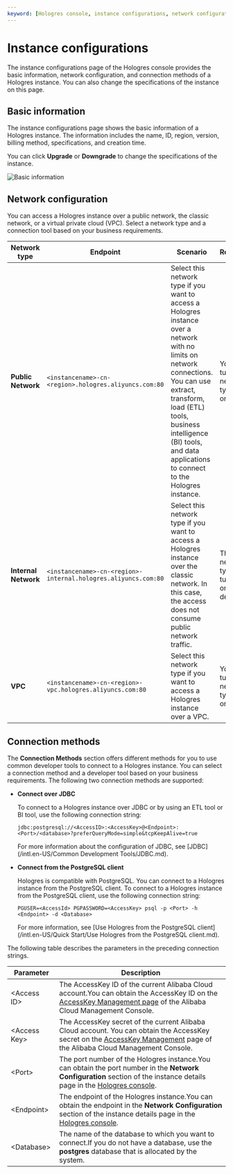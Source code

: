 ```yaml
---
keyword: [Hologres console, instance configurations, network configuration, connection method]
---
```


# Instance configurations

The instance configurations page of the Hologres console provides the basic information, network configuration, and connection methods of a Hologres instance. You can also change the specifications of the instance on this page.

## Basic information

The instance configurations page shows the basic information of a Hologres instance. The information includes the name, ID, region, version, billing method, specifications, and creation time.

You can click **Upgrade** or **Downgrade** to change the specifications of the instance.

![Basic information](https://static-aliyun-doc.oss-accelerate.aliyuncs.com/assets/img/en-US/5694322161/p237716.png)

## Network configuration

You can access a Hologres instance over a public network, the classic network, or a virtual private cloud \(VPC\). Select a network type and a connection tool based on your business requirements.

|Network type|Endpoint|Scenario|Remarks|
|------------|--------|--------|-------|
|**Public Network**|`<instancename>-cn-<region>.hologres.aliyuncs.com:80`|Select this network type if you want to access a Hologres instance over a network with no limits on network connections. You can use extract, transform, load \(ETL\) tools, business intelligence \(BI\) tools, and data applications to connect to the Hologres instance.|You can turn this network type on or off.|
|**Internal Network**|`<instancename>-cn-<region>-internal.hologres.aliyuncs.com:80`|Select this network type if you want to access a Hologres instance over the classic network. In this case, the access does not consume public network traffic.|This network type is turned on by default.|
|**VPC**|`<instancename>-cn-<region>-vpc.hologres.aliyuncs.com:80`|Select this network type if you want to access a Hologres instance over a VPC.|You can turn this network type on or off.|

## Connection methods

The **Connection Methods** section offers different methods for you to use common developer tools to connect to a Hologres instance. You can select a connection method and a developer tool based on your business requirements. The following two connection methods are supported:

-   **Connect over JDBC**

    To connect to a Hologres instance over JDBC or by using an ETL tool or BI tool, use the following connection string:

    ```
    jdbc:postgresql://<AccessID>:<AccessKey>@<Endpoint>:<Port>/<database>?preferQueryMode=simple&tcpKeepAlive=true
    ```

    For more information about the configuration of JDBC, see [JDBC](/intl.en-US/Common Development Tools/JDBC.md).

-   **Connect from the PostgreSQL client**

    Hologres is compatible with PostgreSQL. You can connect to a Hologres instance from the PostgreSQL client. To connect to a Hologres instance from the PostgreSQL client, use the following connection string:

    ```
    PGUSER=<AccessId> PGPASSWORD=<AccessKey> psql -p <Port> -h <Endpoint> -d <Database>
    ```

    For more information, see [Use Hologres from the PostgreSQL client](/intl.en-US/Quick Start/Use Hologres from the PostgreSQL client.md).


The following table describes the parameters in the preceding connection strings.

|Parameter|Description|
|---------|-----------|
|<Access ID\>|The AccessKey ID of the current Alibaba Cloud account.You can obtain the AccessKey ID on the [AccessKey Management page](https://usercenter.console.aliyun.com/?spm=5176.2020520153.nav-right.dak.3bcf415dCWGUBj#/manage/ak) of the Alibaba Cloud Management Console. |
|<Access Key\>|The AccessKey secret of the current Alibaba Cloud account. You can obtain the AccessKey secret on the [AccessKey Management](https://usercenter.console.aliyun.com/?spm=5176.2020520153.nav-right.dak.3bcf415dCWGUBj#/manage/ak) page of the Alibaba Cloud Management Console. |
|<Port\>|The port number of the Hologres instance.You can obtain the port number in the **Network Configuration** section of the instance details page in the [Hologres console](https://hologram.console.aliyun.com/#/instance). |
|<Endpoint\>|The endpoint of the Hologres instance.You can obtain the endpoint in the **Network Configuration** section of the instance details page in the [Hologres console](https://hologram.console.aliyun.com/#/instance). |
|<Database\>|The name of the database to which you want to connect.If you do not have a database, use the **postgres** database that is allocated by the system. |


